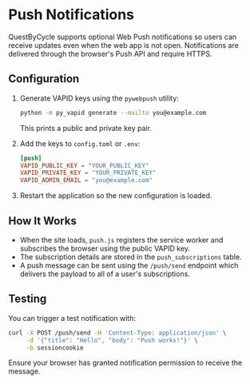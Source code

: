 # Push Notifications

QuestByCycle supports optional Web Push notifications so users can receive updates even when the web app is not open. Notifications are delivered through the browser's Push API and require HTTPS.

## Configuration

1. Generate VAPID keys using the `pywebpush` utility:
   ```bash
   python -m py_vapid generate --mailto you@example.com
   ```
   This prints a public and private key pair.

2. Add the keys to `config.toml` or `.env`:
   ```toml
   [push]
   VAPID_PUBLIC_KEY = "YOUR_PUBLIC_KEY"
   VAPID_PRIVATE_KEY = "YOUR_PRIVATE_KEY"
   VAPID_ADMIN_EMAIL = "you@example.com"
   ```

3. Restart the application so the new configuration is loaded.

## How It Works

- When the site loads, `push.js` registers the service worker and subscribes the browser using the public VAPID key.
- The subscription details are stored in the `push_subscriptions` table.
- A push message can be sent using the `/push/send` endpoint which delivers the payload to all of a user's subscriptions.

## Testing

You can trigger a test notification with:
```bash
curl -X POST /push/send -H 'Content-Type: application/json' \
     -d '{"title": "Hello", "body": "Push works!"}' \
     -b sessioncookie
```
Ensure your browser has granted notification permission to receive the message.
